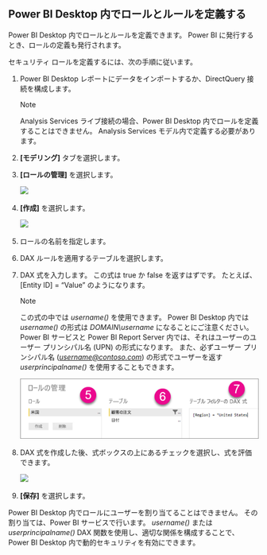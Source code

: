 ## <a name="define-roles-and-rules-in-power-bi-desktop"></a>Power BI Desktop 内でロールとルールを定義する
Power BI Desktop 内でロールとルールを定義できます。 Power BI に発行するとき、ロールの定義も発行されます。

セキュリティ ロールを定義するには、次の手順に従います。

1. Power BI Desktop レポートにデータをインポートするか、DirectQuery 接続を構成します。
   
   > [!NOTE]
   > Analysis Services ライブ接続の場合、Power BI Desktop 内でロールを定義することはできません。 Analysis Services モデル内で定義する必要があります。
   > 
   > 
1. **[モデリング]** タブを選択します。
2. **[ロールの管理]** を選択します。
   
   ![](./media/rls-desktop-define-roles/powerbi-desktop-security.png)
4. **[作成]** を選択します。
   
   ![](./media/rls-desktop-define-roles/powerbi-desktop-security-create-role.png)
5. ロールの名前を指定します。 
6. DAX ルールを適用するテーブルを選択します。
7. DAX 式を入力します。 この式は true か false を返すはずです。 たとえば、[Entity ID] = “Value” のようになります。
   
   > [!NOTE]
   > この式の中では *username()* を使用できます。 Power BI Desktop 内では *username()* の形式は *DOMAIN\username* になることにご注意ください。 Power BI サービスと Power BI Report Server 内では、それはユーザーのユーザー プリンシパル名 (UPN) の形式になります。 また、必ずユーザー プリンシパル名 (*username@contoso.com*) の形式でユーザーを返す *userprincipalname()* を使用することもできます。
   > 
   > 
   
   ![](./media/rls-desktop-define-roles/powerbi-desktop-security-create-rule.png)
8. DAX 式を作成した後、式ボックスの上にあるチェックを選択し、式を評価できます。
   
   ![](./media/rls-desktop-define-roles/powerbi-desktop-security-validate-dax.png)
9. **[保存]** を選択します。

Power BI Desktop 内でロールにユーザーを割り当てることはできません。 その割り当ては、Power BI サービスで行います。 *username()* または *userprincipalname()* DAX 関数を使用し、適切な関係を構成することで、Power BI Desktop 内で動的セキュリティを有効にできます。 

